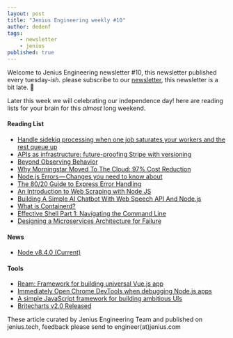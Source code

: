 ```yaml
---
layout: post
title: "Jenius Engineering weekly #10"
author: dedenf
tags:
    - newsletter
    - jenius
published: true
---
```


Welcome to Jenius Engineering newsletter #10, this newsletter published every tuesday-*ish*. please subscribe to our [newsletter](http://jenius.tech/newsletter), this newsletter is a bit late. :pray:

Later this week we will celebrating our independence day! here are reading lists for your brain for this _almost_ long weekend.

#### Reading List
- [Handle sidekiq processing when one job saturates your workers and the rest queue up](http://blog.arkency.com/2017/07/sidekiq-slow-processing-one-job-saturates-workers-rest-queue-up/)
- [APIs as infrastructure: future-proofing Stripe with versioning](https://stripe.com/blog/api-versioning)
- [Beyond Observing Behavior](https://blog.turbinelabs.io/beyond-observing-behavior-a0887fe0d3ca)
- [Why Morningstar Moved To The Cloud: 97% Cost Reduction](http://highscalability.com/blog/2017/8/14/why-morningstar-moved-to-the-cloud-97-cost-reduction.html)
- [Node.js Errors — Changes you need to know about](https://medium.com/the-node-js-collection/node-js-errors-changes-you-need-to-know-about-dc8c82417f65)
- [The 80/20 Guide to Express Error Handling](http://thecodebarbarian.com/80-20-guide-to-express-error-handling.html)
- [An Introduction to Web Scraping with Node JS](https://codeburst.io/an-introduction-to-web-scraping-with-node-js-1045b55c63f7)
- [Building A Simple AI Chatbot With Web Speech API And Node.js](https://www.smashingmagazine.com/2017/08/ai-chatbot-web-speech-api-node-js/)
- [What is Containerd?](https://blog.docker.com/2017/08/what-is-containerd-runtime/)
- [Effective Shell Part 1: Navigating the Command Line](http://www.dwmkerr.com/effective-shell-part-1-navigating-the-command-line/)
- [Designing a Microservices Architecture for Failure](https://blog.risingstack.com/designing-microservices-architecture-for-failure/)

#### News 
- [Node v8.4.0 (Current)](https://nodejs.org/en/blog/release/v8.4.0/)

#### Tools
- [Ream: Framework for building universal Vue.js app](https://github.com/ream/ream)
- [Immediately Open Chrome DevTools when debugging Node.js apps](https://github.com/darcyclarke/rawkit)
- [A simple JavaScript framework for building ambitious UIs](https://display.js.org/)
- [Britecharts v2.0 Released](https://www.eventbrite.com/engineering/britecharts-v2-0-released/)


These article curated by Jenius Engineering Team and published on jenius.tech, feedback please send to engineer(at)jenius.com   
